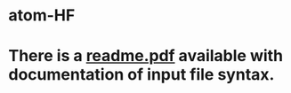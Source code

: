 # atom-HF

# There is a [readme.pdf](https://github.com/gulans/atom-HF/blob/main/readme.pdf) available with documentation of input file syntax. 

